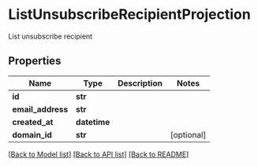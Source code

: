 # ListUnsubscribeRecipientProjection

List unsubscribe recipient
## Properties
Name | Type | Description | Notes
------------ | ------------- | ------------- | -------------
**id** | **str** |  | 
**email_address** | **str** |  | 
**created_at** | **datetime** |  | 
**domain_id** | **str** |  | [optional] 

[[Back to Model list]](../README#documentation-for-models) [[Back to API list]](../README#documentation-for-api-endpoints) [[Back to README]](../README)


